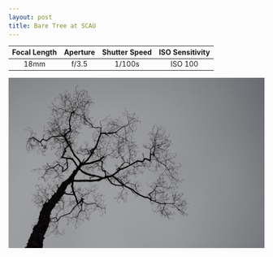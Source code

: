 ```yaml
---
layout: post
title: Bare Tree at SCAU
---
```


| Focal Length | Aperture | Shutter Speed | ISO Sensitivity |
|:------------:|:--------:|:-------------:|:---------------:|
| 18mm         | f/3.5    | 1/100s        | ISO 100         |

![Bare Tree at SCAU](https://github.com/comacros/comacros.github.io/raw/master/images/DSC_0346.JPG)